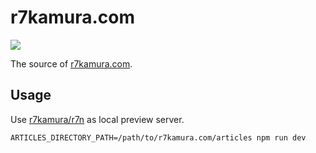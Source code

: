 # r7kamura.com

[![](https://github.com/r7kamura/r7kamura.com/workflows/publish/badge.svg)](https://github.com/r7kamura/r7kamura.com/actions?query=workflow%3Apublish)

The source of [r7kamura.com](https://r7kamura.com/).

## Usage

Use [r7kamura/r7n](https://github.com/r7kamura/r7n) as local preview server.

```shell
ARTICLES_DIRECTORY_PATH=/path/to/r7kamura.com/articles npm run dev
```
